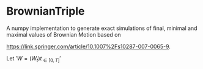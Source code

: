 # BrownianTriple
A numpy implementation to generate exact simulations of final, minimal and maximal values of Brownian Motion based on 

https://link.springer.com/article/10.1007%2Fs10287-007-0065-9.

Let $'W=(W_{t})t_{\in[0,T]}'$
